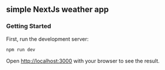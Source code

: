 ## simple NextJs weather app

### Getting Started

First, run the development server:

```bash
npm run dev

```

Open [http://localhost:3000](http://localhost:3000) with your browser to see the result.


